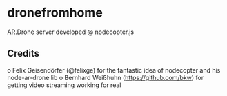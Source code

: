 # dronefromhome

AR.Drone server developed @ nodecopter.js

## Credits

o Felix Geisendörfer (@felixge) for the fantastic idea of nodecopter and his node-ar-drone lib
o Bernhard Weißhuhn (https://github.com/bkw) for getting video streaming working for real
